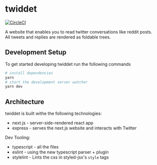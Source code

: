 # twiddet

[![CircleCI](https://circleci.com/gh/hipstersmoothie/twiddet.svg?style=svg)](https://circleci.com/gh/hipstersmoothie/twiddet)

A website that enables you to read twitter conversations like reddit posts. All tweets and replies are rendered as foldable trees.

## Development Setup

To get started developing twiddet run the following commands

```sh
# install dependencies
yarn
# start the development server watcher
yarn dev
```

## Architecture

twiddet is built withe the following technologies:

- next.js - server-side-rendered react app
- express - serves the next.js website and interacts with Twitter

Dev Tooling:

- typescript - all the files
- eslint - using the new typescript parser + plugin
- stylelint - Lints the css in styled-jsx's `style` tags
